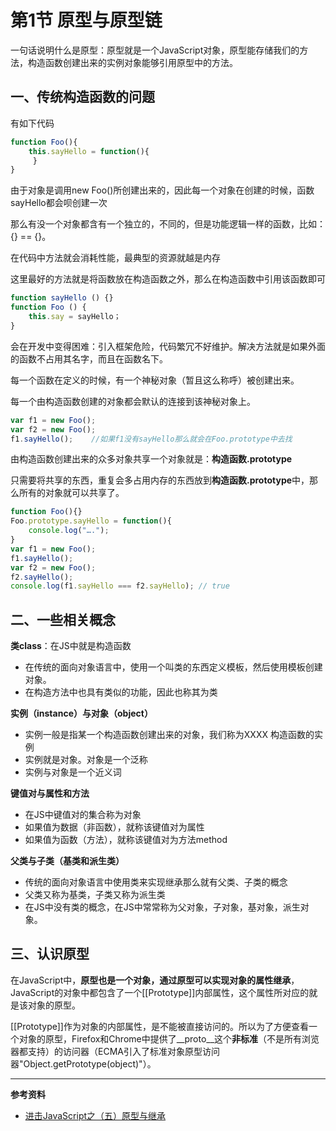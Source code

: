 # 第1节 原型与原型链

一句话说明什么是原型：原型就是一个JavaScript对象，原型能存储我们的方法，构造函数创建出来的实例对象能够引用原型中的方法。

## 一、传统构造函数的问题

有如下代码

```js
function Foo(){
    this.sayHello = function(){
     }
}
```

由于对象是调用new Foo\(\)所创建出来的，因此每一个对象在创建的时候，函数sayHello都会呗创建一次

那么有没一个对象都含有一个独立的，不同的，但是功能逻辑一样的函数，比如：{} == {}。

在代码中方法就会消耗性能，最典型的资源就越是内存

这里最好的方法就是将函数放在构造函数之外，那么在构造函数中引用该函数即可

```js
function sayHello () {}
function Foo () {
    this.say = sayHello；
}  
```

会在开发中变得困难：引入框架危险，代码繁冗不好维护。解决方法就是如果外面的函数不占用其名字，而且在函数名下。

每一个函数在定义的时候，有一个神秘对象（暂且这么称呼）被创建出来。

每一个由构造函数创建的对象都会默认的连接到该神秘对象上。

```js
var f1 = new Foo();
var f2 = new Foo();
f1.sayHello();    //如果f1没有sayHello那么就会在Foo.prototype中去找
```

由构造函数创建出来的众多对象共享一个对象就是：**构造函数.prototype**

只需要将共享的东西，重复会多占用内存的东西放到**构造函数.prototype**中，那么所有的对象就可以共享了。

```js
function Foo(){}
Foo.prototype.sayHello = function(){
    console.log("….");
}
var f1 = new Foo();
f1.sayHello();
var f2 = new Foo();
f2.sayHello();
console.log(f1.sayHello === f2.sayHello); // true
```

## 二、一些相关概念

**类class**：在JS中就是构造函数

* 在传统的面向对象语言中，使用一个叫类的东西定义模板，然后使用模板创建对象。
* 在构造方法中也具有类似的功能，因此也称其为类

**实例（instance）与对象（object）**

* 实例一般是指某一个构造函数创建出来的对象，我们称为XXXX 构造函数的实例
* 实例就是对象。对象是一个泛称
* 实例与对象是一个近义词

**键值对与属性和方法**

* 在JS中键值对的集合称为对象
* 如果值为数据（非函数），就称该键值对为属性
* 如果值为函数（方法），就称该键值对为方法method

**父类与子类（基类和派生类）**

* 传统的面向对象语言中使用类来实现继承那么就有父类、子类的概念
* 父类又称为基类，子类又称为派生类
* 在JS中没有类的概念，在JS中常常称为父对象，子对象，基对象，派生对象。

## 三、认识原型

在JavaScript中，**原型也是一个对象，通过原型可以实现对象的属性继承**，JavaScript的对象中都包含了一个\[\[Prototype\]\]内部属性，这个属性所对应的就是该对象的原型。

\[\[Prototype\]\]作为对象的内部属性，是不能被直接访问的。所以为了方便查看一个对象的原型，Firefox和Chrome中提供了\_\_proto\_\_这个**非标准**（不是所有浏览器都支持）的访问器（ECMA引入了标准对象原型访问器"Object.getPrototype\(object\)"）。



---

**参考资料**

* [进击JavaScript之（五）原型与继承](https://blog.dunizb.com/2016/09/19/%E8%BF%9B%E5%87%BBJavaScript%E4%B9%8B%EF%BC%88%E4%BA%94%EF%BC%89%E5%8E%9F%E5%9E%8B%E4%B8%8E%E7%BB%A7%E6%89%BF/)



